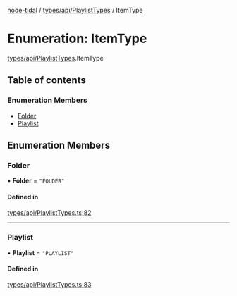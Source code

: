 [node-tidal](../README.md) / [types/api/PlaylistTypes](../modules/types_api_PlaylistTypes.md) / ItemType

# Enumeration: ItemType

[types/api/PlaylistTypes](../modules/types_api_PlaylistTypes.md).ItemType

## Table of contents

### Enumeration Members

- [Folder](types_api_PlaylistTypes.ItemType.md#folder)
- [Playlist](types_api_PlaylistTypes.ItemType.md#playlist)

## Enumeration Members

### Folder

• **Folder** = ``"FOLDER"``

#### Defined in

[types/api/PlaylistTypes.ts:82](https://github.com/Mawco/node-tidal/blob/7ca31f3/src/types/api/PlaylistTypes.ts#L82)

___

### Playlist

• **Playlist** = ``"PLAYLIST"``

#### Defined in

[types/api/PlaylistTypes.ts:83](https://github.com/Mawco/node-tidal/blob/7ca31f3/src/types/api/PlaylistTypes.ts#L83)
